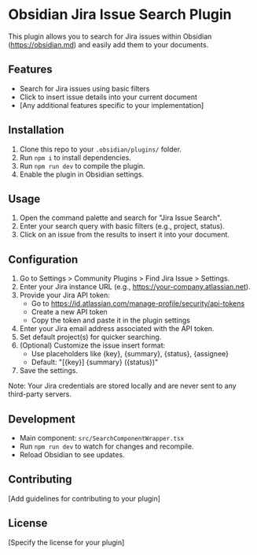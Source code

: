 # Obsidian Jira Issue Search Plugin

This plugin allows you to search for Jira issues within Obsidian (https://obsidian.md) and easily add them to your documents.

## Features

- Search for Jira issues using basic filters
- Click to insert issue details into your current document
- [Any additional features specific to your implementation]

## Installation

1. Clone this repo to your `.obsidian/plugins/` folder.
2. Run `npm i` to install dependencies.
3. Run `npm run dev` to compile the plugin.
4. Enable the plugin in Obsidian settings.

## Usage

1. Open the command palette and search for "Jira Issue Search".
2. Enter your search query with basic filters (e.g., project, status).
3. Click on an issue from the results to insert it into your document.

## Configuration

1. Go to Settings > Community Plugins > Find Jira Issue > Settings.
2. Enter your Jira instance URL (e.g., https://your-company.atlassian.net).
3. Provide your Jira API token:
   - Go to https://id.atlassian.com/manage-profile/security/api-tokens
   - Create a new API token
   - Copy the token and paste it in the plugin settings
4. Enter your Jira email address associated with the API token.
5. Set default project(s) for quicker searching.
6. (Optional) Customize the issue insert format:
   - Use placeholders like {key}, {summary}, {status}, {assignee}
   - Default: "[{key}] {summary} ({status})"
7. Save the settings.

Note: Your Jira credentials are stored locally and are never sent to any third-party servers.

## Development

- Main component: `src/SearchComponentWrapper.tsx`
- Run `npm run dev` to watch for changes and recompile.
- Reload Obsidian to see updates.

## Contributing

[Add guidelines for contributing to your plugin]

## License

[Specify the license for your plugin]
